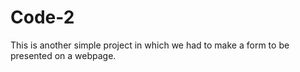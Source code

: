 # Code-2
This is another simple project in which we had to make a form to be presented on a webpage.
